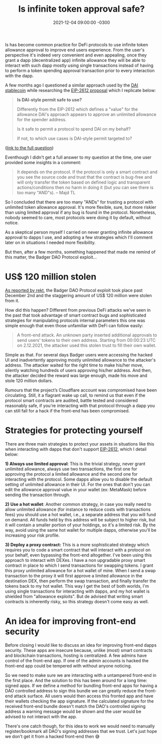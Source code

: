 ﻿---
layout: post
title: "Is infinite token approval safe?"
date: 2021-12-04 09:00:00 -0300
tags: crypto finance security
---

Is has become common  practice for DeFi protocols to use infinite token allowance approval to improve end users experience. From the user's perspective it's indeed very convenient and even appealing, once they grant a dapp (decentralized app) infinite allowance they will be able to interact with such dapp mostly using single transactions instead of having to perform a token spending approval transaction prior to every interaction with the dapp.

A few months ago I questioned a similar approach used by the [DAI stablecoin](https://makerdao.com/en/) while researching the [EIP-2612 proposal](https://eips.ethereum.org/EIPS/eip-2612) which I replicate below:

> <b>Is DAI-style permit safe to use?</b>
>
> Differently from the EIP-2612 which defines a "value" for the allowance DAI's approach appears to approve an unlimited allowance for the spender address.
>
>
> Is it safe to permit a protocol to spend DAI on my behalf?
>
>
> If not, to which use cases is DAI-style permit targeted to?

([link to the full question](https://ethereum.stackexchange.com/questions/99019/is-dai-style-permit-safe-to-use))

Eventhough I didn't get a full answer to my question at the time, one user provided some insights in a comment:

> It depends on the protocol. If the protocol is only a smart contract and you see the source code and trust that the contract is bug-free and will only transfer the token based on defined logic and transparent actions/conditions then no harm in doing it (but you can see there is too many "AND"s). – Majd TL

So I concluded that there are too many "ANDs" for trusting a protocol with unlimited token allowance approval. It's more flexible, sure, but more riskier than using limited approval if any bug is found in the protocol. Nonetheless, nobody seemed to care, most protocols were doing it by default, without notice.

As a skeptical person myself I carried on never granting infinite allowance approval to dapps I use, and adopting a few strategies which I'll comment later on in situations I needed more flexibility.

But then, after a few months, something happened that made me remind of this matter, the Badger DAO Protocol exploit...

US$ 120 million stolen
============

[As reported by rekt](https://rekt.news/badger-rekt/), the Badger DAO Protocol exploit took place past December 2nd and the staggering amount of US$ 120 million were stolen from it.

How did this happen? Different from previous DeFi attacks we've seen in the past that took advantage of smart contract bugs and sophisticated strategies for manipulating protocols internal parameters this one was simple enough that even those unfamiliar with DeFi can follow easily:

> A front-end attack. An unknown party inserted additional approvals to send users' tokens to their own address. Starting from 00:00:23 UTC on 2.12.2021, the attacker used this stolen trust to fill their own wallet.

Simple as that. For several days Badger users were accessing the hacked UI and inadvertently approving mostly unlimited allowance to the attacker's address. The attacker waited for the right time to make his/her move, silently watching hundreds of users approving his/her address. And then, the attacker decided the reward was large enough, made his move and stole 120 million dollars.

Rumours that the project’s Cloudflare account was compromised have been circulating. Still, it a flagrant wake up call, to remind us that even if the protocol smart contracts are audited, battle tested and considered reasonably safe, if you're interacting with that protocol through a dapp you can still fall for a hack if the front-end has been compromised.

Strategies for protecting yourself
============

There are three main strategies to protect your assets in situations like this when interacting with dapps that don't support [EIP-2612](https://eips.ethereum.org/EIPS/eip-2612), which I detail below:

<b>1) Always use limited approval</b>: This is the trivial strategy, never grant unlimited allowance, always use two transactions, the first one for approving the protocol a limited allowance and the second one for interacting with the protocol. Some dapps allow you to disable the default setting of unlimited allowance in their UI. For the ones that don't you can edit the allowance approval value in your wallet (ex: MetaMask) before sending the transaction through.

<b>2) Use a hot wallet</b>: Another common strategy, in case you really need to allow unlimited allowance (for instance to reduce costs with transactions fees) you should use a hot wallet, i.e., a separate address that you will fund on demand. All funds held by this address will be subject to higher risk, but it will contain a smaller portion of your holdings, so it's a limited risk. By the way, avoid using the same hot wallet for multiple dapps, otherwise you'll be increasing your risk profile.

<b>3) Deploy a proxy contract:</b> This is a more sophisticated strategy which requires you to code a smart contract that will interact with a protocol on your behalf, even bypassing the front-end altogether. I've been using this approach to interact with DEXes. I have a non upgradable proxy smart contract in place to which I send transactions for swapping tokens. I grant this proxy unlimited allowance for a hot wallet of mine. When I send a swap transaction to the proxy it will first approve a limited allowance in the destination DEX, then perform the swap transaction, and finally transfer the tokens back to my hot wallet. This way I get the best of both worlds, I'm using single transactions for interacting with dapps, and my hot wallet is shielded from "allowance exploits". But de advised that writing smart contracts is inherently risky, so this strategy doesn't come easy as well.

An idea for improving front-end security
============

Before closing I would like to discuss an idea for improving front-end dapps security. These apps are insecure because, unlike (most) smart contracts and blockchain transactions, hosting is centralized. A few admins have control of the front-end app. If one of the admin accounts is hacked the front-end app could be tempered with without anyone noticing. 

So we need to make sure we are interacting with a untampered front-end in the first place. And the solution to this has been around for a long time: signed apps. If we define a method for bundling front-end apps for having a DAO controlled address to sign this bundle we can greatly reduce the front-end attack surface. All users would then access this fronted app and have their wallets checking the app signature. If the calculated signature for the received front-end bundle doesn't match the DAO's controlled signing address a warning message would be shown and the user would be advised to not interact with the app.

There's one catch though, for this idea to work we would need to manually register/bookmark all DAO's signing addresses that we trust. Let's just hope we don't get it from a hacked front-end then 😅
